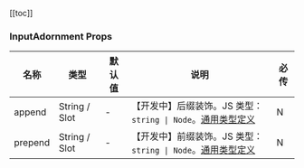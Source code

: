 [//]: # ':: BASE_DOC ::'
[//]: # '## API'

[[toc]]

### InputAdornment Props

| 名称    | 类型          | 默认值 | 说明                                                                                                                                  | 必传 |
| ------- | ------------- | ------ | ------------------------------------------------------------------------------------------------------------------------------------- | ---- |
| append  | String / Slot | -      | 【开发中】后缀装饰。JS 类型：`string \| Node`。[通用类型定义](https://github.com/Tencent/tdesign-vue-next/blob/develop/src/common.ts) | N    |
| prepend | String / Slot | -      | 【开发中】前缀装饰。JS 类型：`string \| Node`。[通用类型定义](https://github.com/Tencent/tdesign-vue-next/blob/develop/src/common.ts) | N    |
